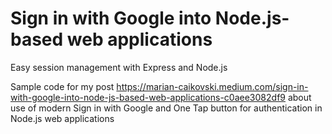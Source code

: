 # Sign in with Google into Node.js-based web applications
Easy session management with Express and Node.js

Sample code for my post https://marian-caikovski.medium.com/sign-in-with-google-into-node-js-based-web-applications-c0aee3082df9 about use of modern Sign in with Google and One Tap button for authentication in Node.js web applications
